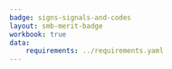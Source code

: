 ```yaml
---
badge: signs-signals-and-codes
layout: smb-merit-badge
workbook: true
data:
    requirements: ../requirements.yaml
---
```


